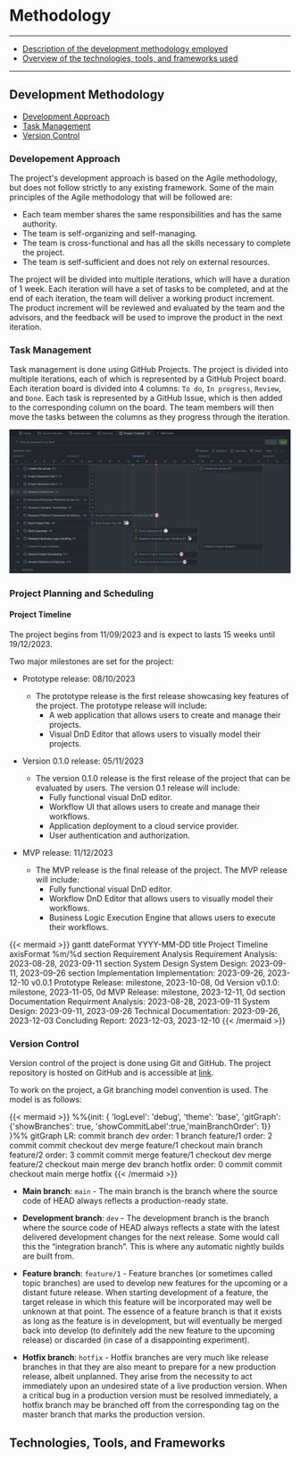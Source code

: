 # Methodology

***

- [Description of the development methodology employed](#development-methodology)
- [Overview of the technologies, tools, and frameworks used](#technologies-tools-and-frameworks)

***

## Development Methodology

- [Development Approach](#development-approach)
- [Task Management](#task-management)
- [Version Control](#version-control)

### Developement Approach

The project's development approach is based on the Agile methodology, but does not follow strictly to any existing framework. Some of the main principles of the Agile methodology that will be followed are:

- Each team member shares the same responsibilities and has the same authority.
- The team is self-organizing and self-managing.
- The team is cross-functional and has all the skills necessary to complete the project.
- The team is self-sufficient and does not rely on external resources.

The project will be divided into multiple iterations, which will have a duration of 1 week. Each iteration will have a set of tasks to be completed, and at the end of each iteration, the team will deliver a working product increment. The product increment will be reviewed and evaluated by the team and the advisors, and the feedback will be used to improve the product in the next iteration.
### Task Management

Task management is done using GitHub Projects. The project is divided into multiple iterations, each of which is represented by a GitHub Project board. Each iteration board is divided into 4 columns: `To do`, `In progress`, `Review`, and `Done`. Each task is represented by a GitHub Issue, which is then added to the corresponding column on the board. The team members will then move the tasks between the columns as they progress through the iteration.

![ProjectTimeline](/images/github-project-timeline.png)
### Project Planning and Scheduling

#### Project Timeline

The project begins from 11/09/2023 and is expect to lasts 15 weeks until 19/12/2023.

Two major milestones are set for the project:
- Prototype release: 08/10/2023
	- The prototype release is the first release showcasing key features of the project. The prototype release will include:
		- A web application that allows users to create and manage their projects.
		- Visual DnD Editor that allows users to visually model their projects.

- Version 0.1.0 release: 05/11/2023
    - The version 0.1.0 release is the first release of the project that can be evaluated by users. The version 0.1 release will include:
		- Fully functional visual DnD editor.
		- Workflow UI that allows users to create and manage their workflows.
		- Application deployment to a cloud service provider.
		- User authentication and authorization.

- MVP release: 11/12/2023
	- The MVP release is the final release of the project. The MVP release will include:
		- Fully functional visual DnD editor.
		- Workflow DnD Editor that allows users to visually model their workflows.
		- Business Logic Execution Engine that allows users to execute their workflows.

{{< mermaid >}}
gantt
	dateFormat  YYYY-MM-DD
	title       Project Timeline
	axisFormat  %m/%d
	section Requirement Analysis
		Requirement Analysis: 2023-08-28, 2023-09-11
	section System Design
		System Design: 2023-09-11, 2023-09-26
	section Implementation
		Implementation: 2023-09-26, 2023-12-10
		v0.0.1 Prototype Release: milestone, 2023-10-08, 0d
		Version v0.1.0: milestone, 2023-11-05, 0d
		MVP Release: milestone, 2023-12-11, 0d
	section Documentation
		Requirment Analysis: 2023-08-28, 2023-09-11
		System Design: 2023-09-11, 2023-09-26
		Technical Documentation: 2023-09-26, 2023-12-03
		Concluding Report: 2023-12-03, 2023-12-10
{{< /mermaid >}}

### Version Control

Version control of the project is done using Git and GitHub. The project repository is hosted on GitHub and is accessible at [link](https://github.com/users/nguyendhst/projects/1). 

To work on the project, a Git branching model convention is used. The model is as follows:

{{< mermaid >}}
%%{init: { 'logLevel': 'debug', 'theme': 'base', 'gitGraph': {'showBranches': true, 'showCommitLabel':true,'mainBranchOrder': 1}} }%%
gitGraph LR:
       commit
       branch dev order: 1
	   branch feature/1 order: 2
       commit
       commit
	   checkout dev
       merge feature/1
	   checkout main
	   branch feature/2 order: 3
	   commit
	   commit
	   merge feature/1
	   checkout dev
	   merge feature/2
	   checkout main
	   merge dev
	   branch hotfix order: 0
	   commit
	   commit
	   checkout main
	   merge hotfix
{{< /mermaid >}}


- **Main branch**: `main` - The main branch is the branch where the source code of HEAD always reflects a production-ready state.

- **Development branch**: `dev` - The development branch is the branch where the source code of HEAD always reflects a state with the latest delivered development changes for the next release. Some would call this the “integration branch”. This is where any automatic nightly builds are built from.

- **Feature branch**: `feature/1` - Feature branches (or sometimes called topic branches) are used to develop new features for the upcoming or a distant future release. When starting development of a feature, the target release in which this feature will be incorporated may well be unknown at that point. The essence of a feature branch is that it exists as long as the feature is in development, but will eventually be merged back into develop (to definitely add the new feature to the upcoming release) or discarded (in case of a disappointing experiment).

- **Hotfix branch**: `hotfix` - Hotfix branches are very much like release branches in that they are also meant to prepare for a new production release, albeit unplanned. They arise from the necessity to act immediately upon an undesired state of a live production version. When a critical bug in a production version must be resolved immediately, a hotfix branch may be branched off from the corresponding tag on the master branch that marks the production version.


## Technologies, Tools, and Frameworks